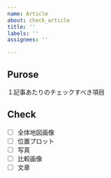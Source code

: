 ```yaml
---
name: Article
about: check_article
title: ''
labels: ''
assignees: ''

---
```


## Purose
１記事あたりのチェックすべき項目

## Check
 - [ ] 全体地図画像
 - [ ] 位置プロット
 - [ ] 写真
 - [ ] 比較画像
 - [ ] 文章
